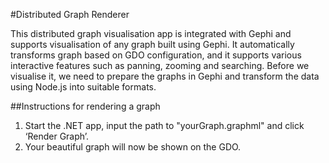 #Distributed Graph Renderer <CallGraphPrototyping branch>

This distributed graph visualisation app is integrated with Gephi and supports visualisation of any graph built using Gephi. It automatically transforms graph based on GDO configuration, and it supports various interactive features such as panning, zooming and searching. Before we visualise it, we need to prepare the graphs in Gephi and transform the data using Node.js into suitable formats.

##Instructions for rendering a graph
1. Start the .NET app, input the path to "yourGraph.graphml" and click ‘Render Graph’.
2. Your beautiful graph will now be shown on the GDO.
